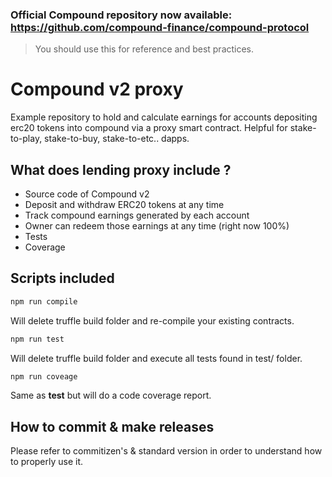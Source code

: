 ### Official Compound repository now available: https://github.com/compound-finance/compound-protocol
> You should use this for reference and best practices.

# Compound v2 proxy

Example repository to hold and calculate earnings for accounts depositing erc20 tokens into compound via a proxy smart contract.
Helpful for stake-to-play, stake-to-buy, stake-to-etc.. dapps.

## What does lending proxy include ?
* Source code of Compound v2
* Deposit and withdraw ERC20 tokens at any time
* Track compound earnings generated by each account
* Owner can redeem those earnings at any time (right now 100%)
* Tests
* Coverage


## Scripts included

```bash
npm run compile
```
Will delete truffle build folder and re-compile your existing contracts.

```bash
npm run test
```
Will delete truffle build folder and execute all tests found in test/ folder.

```bash
npm run coveage
```
Same as **test** but will do a code coverage report.

## How to commit & make releases
Please refer to commitizen's & standard version in order to understand how to properly use it.

